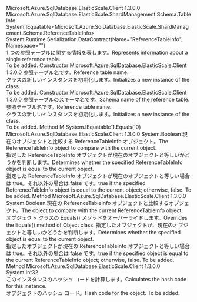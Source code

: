 <Type Name="ReferenceTableInfo" FullName="Microsoft.Azure.SqlDatabase.ElasticScale.ShardManagement.Schema.ReferenceTableInfo">
  <TypeSignature Language="C#" Value="public class ReferenceTableInfo : Microsoft.Azure.SqlDatabase.ElasticScale.ShardManagement.Schema.TableInfo, IEquatable&lt;Microsoft.Azure.SqlDatabase.ElasticScale.ShardManagement.Schema.ReferenceTableInfo&gt;" />
  <TypeSignature Language="ILAsm" Value=".class public auto ansi serializable beforefieldinit ReferenceTableInfo extends Microsoft.Azure.SqlDatabase.ElasticScale.ShardManagement.Schema.TableInfo implements class System.IEquatable`1&lt;class Microsoft.Azure.SqlDatabase.ElasticScale.ShardManagement.Schema.ReferenceTableInfo&gt;" />
  <TypeSignature Language="DocId" Value="T:Microsoft.Azure.SqlDatabase.ElasticScale.ShardManagement.Schema.ReferenceTableInfo" />
  <TypeSignature Language="VB.NET" Value="Public Class ReferenceTableInfo&#xA;Inherits TableInfo&#xA;Implements IEquatable(Of ReferenceTableInfo)" />
  <TypeSignature Language="F#" Value="type ReferenceTableInfo = class&#xA;    inherit TableInfo&#xA;    interface IEquatable&lt;ReferenceTableInfo&gt;" />
  <AssemblyInfo>
    <AssemblyName>Microsoft.Azure.SqlDatabase.ElasticScale.Client</AssemblyName>
    <AssemblyVersion>1.3.0.0</AssemblyVersion>
  </AssemblyInfo>
  <Base>
    <BaseTypeName>Microsoft.Azure.SqlDatabase.ElasticScale.ShardManagement.Schema.TableInfo</BaseTypeName>
  </Base>
  <Interfaces>
    <Interface>
      <InterfaceName>System.IEquatable&lt;Microsoft.Azure.SqlDatabase.ElasticScale.ShardManagement.Schema.ReferenceTableInfo&gt;</InterfaceName>
    </Interface>
  </Interfaces>
  <Attributes>
    <Attribute>
      <AttributeName>System.Runtime.Serialization.DataContract(Name="ReferenceTableInfo", Namespace="")</AttributeName>
    </Attribute>
  </Attributes>
  <Docs>
    <summary>
            <span data-ttu-id="476ef-101">1 つの参照テーブルに関する情報を表します。</span><span class="sxs-lookup"><span data-stu-id="476ef-101">Represents information about a single reference table.</span></span>
            </summary>
    <remarks>To be added.</remarks>
  </Docs>
  <Members>
    <Member MemberName=".ctor">
      <MemberSignature Language="C#" Value="public ReferenceTableInfo (string tableName);" />
      <MemberSignature Language="ILAsm" Value=".method public hidebysig specialname rtspecialname instance void .ctor(string tableName) cil managed" />
      <MemberSignature Language="DocId" Value="M:Microsoft.Azure.SqlDatabase.ElasticScale.ShardManagement.Schema.ReferenceTableInfo.#ctor(System.String)" />
      <MemberSignature Language="VB.NET" Value="Public Sub New (tableName As String)" />
      <MemberSignature Language="F#" Value="new Microsoft.Azure.SqlDatabase.ElasticScale.ShardManagement.Schema.ReferenceTableInfo : string -&gt; Microsoft.Azure.SqlDatabase.ElasticScale.ShardManagement.Schema.ReferenceTableInfo" Usage="new Microsoft.Azure.SqlDatabase.ElasticScale.ShardManagement.Schema.ReferenceTableInfo tableName" />
      <MemberType>Constructor</MemberType>
      <AssemblyInfo>
        <AssemblyName>Microsoft.Azure.SqlDatabase.ElasticScale.Client</AssemblyName>
        <AssemblyVersion>1.3.0.0</AssemblyVersion>
      </AssemblyInfo>
      <Parameters>
        <Parameter Name="tableName" Type="System.String" />
      </Parameters>
      <Docs>
        <param name="tableName"><span data-ttu-id="476ef-102">参照テーブル名です。</span><span class="sxs-lookup"><span data-stu-id="476ef-102">Reference table name.</span></span></param>
        <summary>
            <span data-ttu-id="476ef-103"><see cref="T:Microsoft.Azure.SqlDatabase.ElasticScale.ShardManagement.Schema.ReferenceTableInfo" /> クラスの新しいインスタンスを初期化します。</span><span class="sxs-lookup"><span data-stu-id="476ef-103">Initializes a new instance of the <see cref="T:Microsoft.Azure.SqlDatabase.ElasticScale.ShardManagement.Schema.ReferenceTableInfo" /> class.</span></span>
            </summary>
        <remarks>To be added.</remarks>
      </Docs>
    </Member>
    <Member MemberName=".ctor">
      <MemberSignature Language="C#" Value="public ReferenceTableInfo (string schemaName, string tableName);" />
      <MemberSignature Language="ILAsm" Value=".method public hidebysig specialname rtspecialname instance void .ctor(string schemaName, string tableName) cil managed" />
      <MemberSignature Language="DocId" Value="M:Microsoft.Azure.SqlDatabase.ElasticScale.ShardManagement.Schema.ReferenceTableInfo.#ctor(System.String,System.String)" />
      <MemberSignature Language="VB.NET" Value="Public Sub New (schemaName As String, tableName As String)" />
      <MemberSignature Language="F#" Value="new Microsoft.Azure.SqlDatabase.ElasticScale.ShardManagement.Schema.ReferenceTableInfo : string * string -&gt; Microsoft.Azure.SqlDatabase.ElasticScale.ShardManagement.Schema.ReferenceTableInfo" Usage="new Microsoft.Azure.SqlDatabase.ElasticScale.ShardManagement.Schema.ReferenceTableInfo (schemaName, tableName)" />
      <MemberType>Constructor</MemberType>
      <AssemblyInfo>
        <AssemblyName>Microsoft.Azure.SqlDatabase.ElasticScale.Client</AssemblyName>
        <AssemblyVersion>1.3.0.0</AssemblyVersion>
      </AssemblyInfo>
      <Parameters>
        <Parameter Name="schemaName" Type="System.String" />
        <Parameter Name="tableName" Type="System.String" />
      </Parameters>
      <Docs>
        <param name="schemaName"><span data-ttu-id="476ef-104">参照テーブルのスキーマ名です。</span><span class="sxs-lookup"><span data-stu-id="476ef-104">Schema name of the reference table.</span></span></param>
        <param name="tableName"><span data-ttu-id="476ef-105">参照テーブル名です。</span><span class="sxs-lookup"><span data-stu-id="476ef-105">Reference table name.</span></span></param>
        <summary>
            <span data-ttu-id="476ef-106"><see cref="T:Microsoft.Azure.SqlDatabase.ElasticScale.ShardManagement.Schema.ReferenceTableInfo" /> クラスの新しいインスタンスを初期化します。</span><span class="sxs-lookup"><span data-stu-id="476ef-106">Initializes a new instance of the <see cref="T:Microsoft.Azure.SqlDatabase.ElasticScale.ShardManagement.Schema.ReferenceTableInfo" /> class.</span></span>
            </summary>
        <remarks>To be added.</remarks>
      </Docs>
    </Member>
    <Member MemberName="Equals">
      <MemberSignature Language="C#" Value="public bool Equals (Microsoft.Azure.SqlDatabase.ElasticScale.ShardManagement.Schema.ReferenceTableInfo other);" />
      <MemberSignature Language="ILAsm" Value=".method public hidebysig newslot virtual instance bool Equals(class Microsoft.Azure.SqlDatabase.ElasticScale.ShardManagement.Schema.ReferenceTableInfo other) cil managed" />
      <MemberSignature Language="DocId" Value="M:Microsoft.Azure.SqlDatabase.ElasticScale.ShardManagement.Schema.ReferenceTableInfo.Equals(Microsoft.Azure.SqlDatabase.ElasticScale.ShardManagement.Schema.ReferenceTableInfo)" />
      <MemberSignature Language="VB.NET" Value="Public Function Equals (other As ReferenceTableInfo) As Boolean" />
      <MemberSignature Language="F#" Value="override this.Equals : Microsoft.Azure.SqlDatabase.ElasticScale.ShardManagement.Schema.ReferenceTableInfo -&gt; bool" Usage="referenceTableInfo.Equals other" />
      <MemberType>Method</MemberType>
      <Implements>
        <InterfaceMember>M:System.IEquatable`1.Equals(`0)</InterfaceMember>
      </Implements>
      <AssemblyInfo>
        <AssemblyName>Microsoft.Azure.SqlDatabase.ElasticScale.Client</AssemblyName>
        <AssemblyVersion>1.3.0.0</AssemblyVersion>
      </AssemblyInfo>
      <ReturnValue>
        <ReturnType>System.Boolean</ReturnType>
      </ReturnValue>
      <Parameters>
        <Parameter Name="other" Type="Microsoft.Azure.SqlDatabase.ElasticScale.ShardManagement.Schema.ReferenceTableInfo" />
      </Parameters>
      <Docs>
        <param name="other"><span data-ttu-id="476ef-107">現在のオブジェクトと比較する ReferenceTableInfo オブジェクト。</span><span class="sxs-lookup"><span data-stu-id="476ef-107">The ReferenceTableInfo object to compare with the current object.</span></span></param>
        <summary>
            <span data-ttu-id="476ef-108">指定した ReferenceTableInfo オブジェクトが現在のオブジェクトと等しいかどうかを判断します。</span><span class="sxs-lookup"><span data-stu-id="476ef-108">Determines whether the specified ReferenceTableInfo object is equal to the current object.</span></span>
            </summary>
        <returns><span data-ttu-id="476ef-109">指定した ReferenceTableInfo オブジェクトが現在のオブジェクトと等しい場合は true。それ以外の場合は false です。</span><span class="sxs-lookup"><span data-stu-id="476ef-109">true if the specified ReferenceTableInfo object is equal to the current object; otherwise, false.</span></span></returns>
        <remarks>To be added.</remarks>
      </Docs>
    </Member>
    <Member MemberName="Equals">
      <MemberSignature Language="C#" Value="public override bool Equals (object obj);" />
      <MemberSignature Language="ILAsm" Value=".method public hidebysig virtual instance bool Equals(object obj) cil managed" />
      <MemberSignature Language="DocId" Value="M:Microsoft.Azure.SqlDatabase.ElasticScale.ShardManagement.Schema.ReferenceTableInfo.Equals(System.Object)" />
      <MemberSignature Language="VB.NET" Value="Public Overrides Function Equals (obj As Object) As Boolean" />
      <MemberSignature Language="F#" Value="override this.Equals : obj -&gt; bool" Usage="referenceTableInfo.Equals obj" />
      <MemberType>Method</MemberType>
      <AssemblyInfo>
        <AssemblyName>Microsoft.Azure.SqlDatabase.ElasticScale.Client</AssemblyName>
        <AssemblyVersion>1.3.0.0</AssemblyVersion>
      </AssemblyInfo>
      <ReturnValue>
        <ReturnType>System.Boolean</ReturnType>
      </ReturnValue>
      <Parameters>
        <Parameter Name="obj" Type="System.Object" />
      </Parameters>
      <Docs>
        <param name="obj"><span data-ttu-id="476ef-110">現在の ReferenceTableInfo オブジェクトと比較するオブジェクト。</span><span class="sxs-lookup"><span data-stu-id="476ef-110">The object to compare with the current ReferenceTableInfo object.</span></span></param>
        <summary>
            <span data-ttu-id="476ef-111">オブジェクト クラスの Equals() メソッドをオーバーライドします。</span><span class="sxs-lookup"><span data-stu-id="476ef-111">Overrides the Equals() method of Object class.</span></span> <span data-ttu-id="476ef-112">指定したオブジェクトが、現在のオブジェクトと等しいかどうかを判断します。</span><span class="sxs-lookup"><span data-stu-id="476ef-112">Determines whether the specified object is equal to the current object.</span></span>
            </summary>
        <returns><span data-ttu-id="476ef-113">指定したオブジェクトが現在の ReferenceTableInfo オブジェクトと等しい場合は true。それ以外の場合は false です。</span><span class="sxs-lookup"><span data-stu-id="476ef-113">true if the specified object is equal to the current ReferenceTableInfo object; otherwise, false.</span></span></returns>
        <remarks>To be added.</remarks>
      </Docs>
    </Member>
    <Member MemberName="GetHashCode">
      <MemberSignature Language="C#" Value="public override int GetHashCode ();" />
      <MemberSignature Language="ILAsm" Value=".method public hidebysig virtual instance int32 GetHashCode() cil managed" />
      <MemberSignature Language="DocId" Value="M:Microsoft.Azure.SqlDatabase.ElasticScale.ShardManagement.Schema.ReferenceTableInfo.GetHashCode" />
      <MemberSignature Language="VB.NET" Value="Public Overrides Function GetHashCode () As Integer" />
      <MemberSignature Language="F#" Value="override this.GetHashCode : unit -&gt; int" Usage="referenceTableInfo.GetHashCode " />
      <MemberType>Method</MemberType>
      <AssemblyInfo>
        <AssemblyName>Microsoft.Azure.SqlDatabase.ElasticScale.Client</AssemblyName>
        <AssemblyVersion>1.3.0.0</AssemblyVersion>
      </AssemblyInfo>
      <ReturnValue>
        <ReturnType>System.Int32</ReturnType>
      </ReturnValue>
      <Parameters />
      <Docs>
        <summary>
            <span data-ttu-id="476ef-114">このインスタンスのハッシュ コードを計算します。</span><span class="sxs-lookup"><span data-stu-id="476ef-114">Calculates the hash code for this instance.</span></span>
            </summary>
        <returns><span data-ttu-id="476ef-115">オブジェクトのハッシュ コード。</span><span class="sxs-lookup"><span data-stu-id="476ef-115">Hash code for the object.</span></span></returns>
        <remarks>To be added.</remarks>
      </Docs>
    </Member>
  </Members>
</Type>